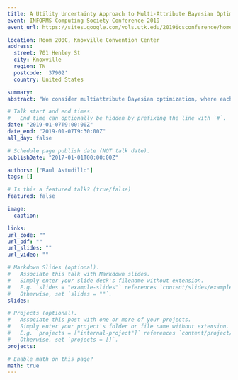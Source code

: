 ```yaml
---
title: A Utility Uncertainty Approach to Multi-Attribute Bayesian Optimization
event: INFORMS Computing Society Conference 2019
event_url: https://sites.google.com/vols.utk.edu/2019icsconference/home

location: Room 200C, Knoxville Convention Center
address:
  street: 701 Henley St
  city: Knoxville
  region: TN
  postcode: '37902'
  country: United States

summary: 
abstract: "We consider multiattribute Bayesian optimization, where each feasible design is associated with a vector of attributes that can be evaluated via a time-consuming computer code, and the optimizer has not been provided with a utility function over attributes. Past work on multiattribute and multiobjective optimization has focused on estimating the Pareto frontier, measuring performance without a clear link to the value derived from the estimated frontier. We present a new decision-theoretic way to value the information derived from sampling in such multiattribute optimization problems. We assume that a decision-maker has a private utility function over attributes, according to which she may select attribute vectors, but which she cannot easily articulate to the optimizer. We model this utility function as drawn from a Bayesian prior distribution. The decision-maker will use this private utility function to select her most preferred design from a set identified by the sampling algorithm. The algorithm’s goal is to identify a set of designs that maximizes the expected utility of this most preferred design. We develop a novel algorithm using this approach, and show that it is better able to focus sampling effort on designs with attribute vectors that are more likely to be preferred."

# Talk start and end times.
#   End time can optionally be hidden by prefixing the line with `#`.
date: "2019-01-07T9:00:00Z"
date_end: "2019-01-07T9:30:00Z"
all_day: false

# Schedule page publish date (NOT talk date).
publishDate: "2017-01-01T00:00:00Z"

authors: ["Raul Astudillo"]
tags: []

# Is this a featured talk? (true/false)
featured: false

image:
  caption:

links:
url_code: ""
url_pdf: ""
url_slides: ""
url_video: ""

# Markdown Slides (optional).
#   Associate this talk with Markdown slides.
#   Simply enter your slide deck's filename without extension.
#   E.g. `slides = "example-slides"` references `content/slides/example-slides.md`.
#   Otherwise, set `slides = ""`.
slides:

# Projects (optional).
#   Associate this post with one or more of your projects.
#   Simply enter your project's folder or file name without extension.
#   E.g. `projects = ["internal-project"]` references `content/project/deep-learning/index.md`.
#   Otherwise, set `projects = []`.
projects:

# Enable math on this page?
math: true
---
```

